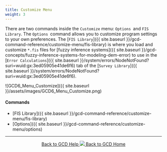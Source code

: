 ```yaml
---
title: Customize Menu
weight: 3
---
```


There are two commands inside the `Customize` menu: `Options `and `FIS Library`. The `Options `command allows you to customize program settings to your own preferences. The [`FIS Library`]({{ site.baseurl }}/gcd-command-reference/customize-menu/fis-library) is where you load and customize `*.fis` files for [fuzzy inference systems]({{ site.baseurl }}/gcd-concepts/fuzzy-inference-systems-for-modeling-dem-error) to use in the [`Error Calculations`]({{ site.baseurl }}/system/errors/NodeNotFound?suri=wuid:gx:3ed05905e41de6f6) tab of the [`Survey Library`]({{ site.baseurl }}/system/errors/NodeNotFound?suri=wuid:gx:3ed05905e41de6f6).

![GCD6_Menu_Customize]({{ site.baseurl }}/assets/images/GCD6_Menu_Customize.png)

#### Commands

- [FIS Library]({{ site.baseurl }}/gcd-command-reference/customize-menu/fis-library)
- [Options]({{ site.baseurl }}/gcd-command-reference/customize-menu/options)

------
<div align="center">
	<a class="hollow button" href="{{ site.baseurl }}/Help"><i class="fa fa-chevron-circle-left"></i>  Back to GCD Help </a>  
	<a class="hollow button" href="{{ site.baseurl }}/"><img src="{{ site.baseurl}}/assets/images/icons/GCDAddIn.png">  Back to GCD Home </a>  
</div>